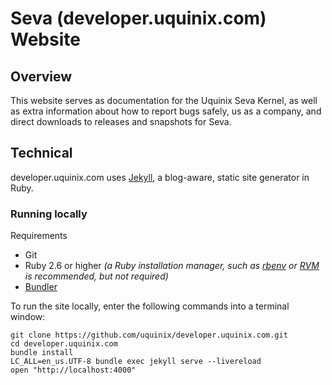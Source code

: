 # Seva (developer.uquinix.com) Website

## Overview

This website serves as documentation for the Uquinix Seva Kernel, as well as extra information about how to report bugs safely, us as a company, and direct downloads to releases and snapshots for Seva.

## Technical

developer.uquinix.com uses [Jekyll](https://jekyllrb.com), a blog-aware, static site generator in Ruby.

### Running locally

Requirements
- Git
- Ruby 2.6 or higher
  _(a Ruby installation manager, such as
  [rbenv](https://github.com/sstephenson/rbenv) or
  [RVM](https://rvm.io) is recommended, but not required)_
- [Bundler](https://bundler.io/)

To run the site locally, enter the following commands into a terminal window:

```shell
git clone https://github.com/uquinix/developer.uquinix.com.git
cd developer.uquinix.com
bundle install
LC_ALL=en_us.UTF-8 bundle exec jekyll serve --livereload
open "http://localhost:4000"
```
